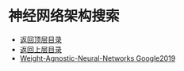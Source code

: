 # 神经网络架构搜索

* [返回顶层目录](../../SUMMARY.md#目录)
* [返回上层目录](../deep-learning.md)
* [Weight-Agnostic-Neural-Networks Google2019](Weight-Agnostic-Neural-Networks.md)



